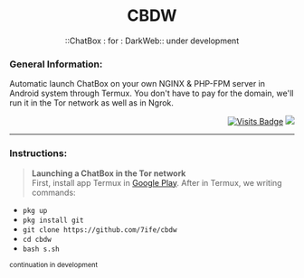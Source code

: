 <div align="center">

# CBDW
::ChatBox : for : DarkWeb:: under development

</div>

### General Information:
Automatic launch ChatBox on your own NGINX & PHP-FPM server in Android system through Termux. You don't have to pay for the domain, we'll run it in the Tor network as well as in Ngrok.

<div align="right">

[![Visits Badge](https://badges.pufler.dev/visits/7ife/cbdw)](https://github.com/7ife/cbdw)
[![](https://img.shields.io/badge/-Donate-%23181717?style=flat-square&logo=bitcoin)](https://commerce.coinbase.com/checkout/61780323-c37c-41a2-8d13-571f125e813a)
</div>

---
### Instructions:
>**Launching a ChatBox in the Tor network** <br>
First, install app Termux in [Google Play](https://play.google.com/store/apps/details?id=com.termux&hl=en_US&gl=US). After in Termux, we writing commands: <br>
- `pkg up`
- `pkg install git`
- `git clone https://github.com/7ife/cbdw`
- `cd cbdw`
- `bash s.sh` <br>

<small> continuation in development </small>
